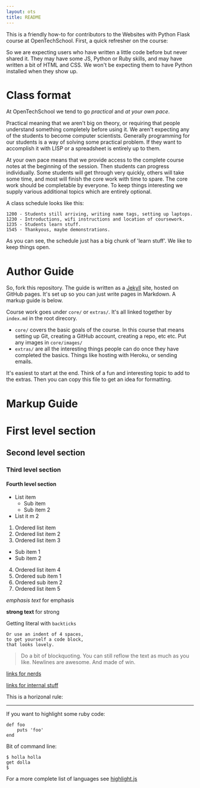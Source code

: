```yaml
---
layout: ots
title: README 
---
```


This is a friendly how-to for contributors to the Websites with Python Flask
course at OpenTechSchool. First, a quick refresher on the course:

So we are expecting users who have written a little code before but never shared
it. They may have some JS, Python or Ruby skills, and may have written a bit of
HTML and CSS. We won't be expecting them to have Python installed when they show
up.

# Class format

At OpenTechSchool we tend to go *practical* and *at your own pace*.

Practical meaning that we aren't big on theory, or requiring that people
understand something completely before using it. We aren't expecting any of the
students to become computer scientists. Generally programming for our students
is a way of solving some practical problem. If they want to accomplish it with
LISP or a spreadsheet is entirely up to them.

At your own pace means that we provide access to the complete course notes at
the beginning of the session. Then students can progress individually. Some
students will get through very quickly, others will take some time, and most
will finish the core work with time to spare. The core work should be
completable by everyone. To keep things interesting we supply various
additional topics which are entirely optional.

A class schedule looks like this:

    1200 - Students still arriving, writing name tags, setting up laptops.
    1230 - Introductions, wifi instructions and location of coursework.
    1235 - Students learn stuff.
    1545 - Thankyous, maybe demonstrations.

As you can see, the schedule just has a big chunk of 'learn stuff'. We like to
keep things open.

# Author Guide

So, fork this repository. The guide is written as a [Jekyll](http://jekyllrb.com/)
site, hosted on GitHub pages. It's set up so you can just write pages in Markdown.
A markup guide is below.

Course work goes under `core/` or `extras/`. It's all linked together by
`index.md` in the root direcory.

* `core/` covers the basic goals of the course. In this course that means
  setting up Git, creating a GitHub account, creating a repo, etc etc. Put any
  images in `core/images/`
* `extras/` are all the interesting things people can do once they have
  completed the basics. Things like hosting with Heroku, or sending emails.

It's easiest to start at the end. Think of a fun and interesting topic to add to
the extras. Then you can copy this file to get an idea for formatting.

# Markup Guide

# First level section
## Second level section
### Third level section
#### Fourth level section

* List item
  * Sub item
  * Sub item 2
* List it m 2

1. Ordered list item
2. Ordered list item 2
3. Ordered list item 3
  * Sub item 1
  * Sub item 2
4. Ordered list item 4
  1. Ordered sub item 1
  2. Ordered sub item 2
5. Ordered list item 5


*emphasis text* for emphasis

**strong text** for strong

Getting literal with `backticks`

    Or use an indent of 4 spaces,
    to get yourself a code block,
    that looks lovely.

> Do a bit of blockquoting. You can still reflow the text as much as you like.
Newlines are awesome.
And made of win.

[links for nerds](http://slashdot.org)

[links for internal stuff](section8.html)

This is a horizonal rule:

******

If you want to highlight some ruby code:

    def foo
        puts 'foo'
    end

Bit of command line:

    $ holla holla
    get dolla
    $ 

For a more complete list of languages see [highlight.js](http://softwaremaniacs.org/media/soft/highlight/test.html)
